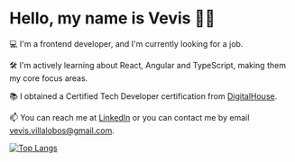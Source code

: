 # Hello, my name is Vevis 👋😄

💻 I'm a frontend developer, and I'm currently looking for a job.

🛠️ I'm actively learning about React, Angular and TypeScript, making them my core focus areas.

📚 I obtained a Certified Tech Developer certification from [DigitalHouse](https://www.digitalhouse.com/productos/programacion/certified-tech-developer).

📫 You can reach me at [LinkedIn](https://www.linkedin.com/in/vevis-villalobos-spelorzi/) or you can contact me by email [vevis.villalobos@gmail.com](mailto:vevis.villalobos@gamil.com).


[![Top Langs](https://github-readme-stats.vercel.app/api/top-langs/?username=vevisvs&layout=compact)](https://github.com/anuraghazra/github-readme-stats)
